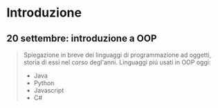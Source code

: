 # Introduzione

## 20 settembre: introduzione a OOP
> Spiegazione in breve dei linguaggi di programmazione ad oggetti, storia di essi nel corso degl'anni.
> Linguaggi piú usati in OOP oggi:
> - Java
> - Python
> - Javascript
> - C#